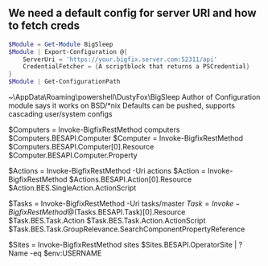 ## We need a default config for server URI and how to fetch creds

``` powershell
$Module = Get-Module BigSleep
$Module | Export-Configuration @{
    ServerUri = 'https://your.bigfix.server.com:52311/api'
    CredentialFetcher = {A scriptblock that returns a PSCredential}
}
$Module | Get-ConfigurationPath
```

~\AppData\Roaming\powershell\DustyFox\BigSleep
Author of Configuration module says it works on BSD/*nix
Defaults can be pushed, supports cascading user/system configs


$Computers = Invoke-BigfixRestMethod computers
$Computers.BESAPI.Computer
$Computer = Invoke-BigfixRestMethod $Computers.BESAPI.Computer[0].Resource
$Computer.BESAPI.Computer.Property


$Actions = Invoke-BigfixRestMethod -Uri actions
$Action = Invoke-BigfixRestMethod $Actions.BESAPI.Action[0].Resource
$Action.BES.SingleAction.ActionScript


$Tasks = Invoke-BigfixRestMethod -Uri tasks/master
$Task = Invoke-BigfixRestMethod @($Tasks.BESAPI.Task)[0].Resource
$Task.BES.Task.Action
$Task.BES.Task.Action.ActionScript
$Task.BES.Task.GroupRelevance.SearchComponentPropertyReference


$Sites = Invoke-BigfixRestMethod sites
$Sites.BESAPI.OperatorSite | ? Name -eq $env:USERNAME
